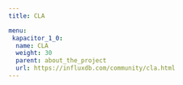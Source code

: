 ```yaml
---
title: CLA

menu:
 kapacitor_1_0:
  name: CLA
  weight: 30
  parent: about_the_project
  url: https://influxdb.com/community/cla.html
---
```

